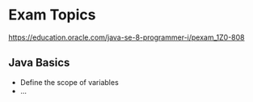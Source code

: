 # Exam Topics

https://education.oracle.com/java-se-8-programmer-i/pexam_1Z0-808

## Java Basics

- Define the scope of variables 
- ...